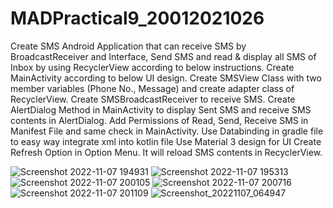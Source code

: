 # MADPractical9_20012021026
Create SMS Android Application that can receive SMS by BroadcastReceiver and Interface, Send SMS and read & display all SMS of Inbox by using RecyclerView according to below instructions.
Create MainActivity according to below UI design.
Create SMSView Class with two member variables (Phone No., Message) and create adapter class of RecyclerView.
Create SMSBroadcastReceiver to receive SMS.
Create AlertDialog Method in MainActivity to display Sent SMS and receive SMS contents in AlertDialog.
Add Permissions of Read, Send, Receive SMS in Manifest File and same check in MainActivity.
Use Databinding in gradle file to easy way integrate xml into kotlin file
Use Material 3 design for UI
Create Refresh Option in Option Menu. It will reload SMS contents in RecyclerView.


![Screenshot 2022-11-07 194931](https://user-images.githubusercontent.com/79136705/200352999-e9da7c47-96a0-41ed-b8a8-c6f7f5e1e984.png)
![Screenshot 2022-11-07 195313](https://user-images.githubusercontent.com/79136705/200353012-dce12f06-0179-418e-a97a-3ff8aa8ff3c4.png)
![Screenshot 2022-11-07 200105](https://user-images.githubusercontent.com/79136705/200353019-67f1f643-44df-4acc-acdf-622e5bafccdb.png)
![Screenshot 2022-11-07 200716](https://user-images.githubusercontent.com/79136705/200353025-b843591e-2b3d-4ee9-9888-03ba97a77141.png)
![Screenshot 2022-11-07 201109](https://user-images.githubusercontent.com/79136705/200353031-61332a09-56eb-40ad-b141-f76e278f8d84.png)
![Screenshot_20221107_064947](https://user-images.githubusercontent.com/79136705/200353037-e3c9150b-76da-4f4f-8193-c576caab1737.png)
